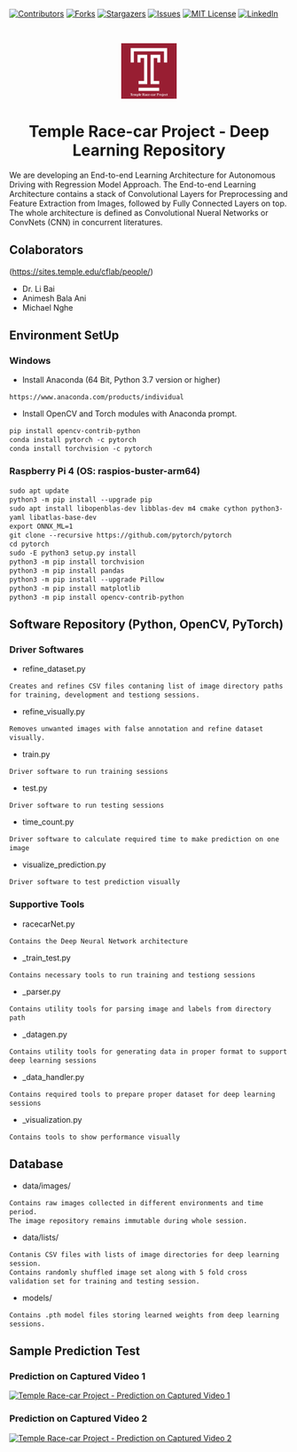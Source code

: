 [![Contributors][contributors-shield]][contributors-url]
[![Forks][forks-shield]][forks-url]
[![Stargazers][stars-shield]][stars-url]
[![Issues][issues-shield]][issues-url]
[![MIT License][license-shield]][license-url]
[![LinkedIn][linkedin-shield]][linkedin-url]

<!-- PROJECT LOGO -->
<br />
<p align="center">
  <a href="https://github.com/ANI717/race-car">
    <img src="readme/temple.png" alt="Logo" width="100" height="100">
  </a>

  <h1 align="center">Temple Race-car Project - Deep Learning Repository</h1>
</p>

We are developing an End-to-end Learning Architecture for Autonomous Driving with Regression Model Approach. The End-to-end Learning Architecture contains a stack of Convolutional Layers for Preprocessing and Feature Extraction from Images, followed by Fully Connected Layers on top. The whole architecture is defined as Convolutional Nueral Networks or ConvNets (CNN) in concurrent literatures.

## Colaborators
(https://sites.temple.edu/cflab/people/)
* Dr. Li Bai
* Animesh Bala Ani
* Michael Nghe

## Environment SetUp
### Windows
* Install Anaconda (64 Bit, Python 3.7 version or higher)
```
https://www.anaconda.com/products/individual
```
* Install OpenCV and Torch modules with Anaconda prompt.
```
pip install opencv-contrib-python
conda install pytorch -c pytorch
conda install torchvision -c pytorch
```

### Raspberry Pi 4 (OS: raspios-buster-arm64)
```
sudo apt update
python3 -m pip install --upgrade pip
sudo apt install libopenblas-dev libblas-dev m4 cmake cython python3-yaml libatlas-base-dev
export ONNX_ML=1
git clone --recursive https://github.com/pytorch/pytorch
cd pytorch
sudo -E python3 setup.py install
python3 -m pip install torchvision
python3 -m pip install pandas
python3 -m pip install --upgrade Pillow
python3 -m pip install matplotlib
python3 -m pip install opencv-contrib-python
```

## Software Repository (Python, OpenCV, PyTorch)
### Driver Softwares
* refine_dataset.py
```
Creates and refines CSV files contaning list of image directory paths for training, development and testiong sessions.
```
* refine_visually.py
```
Removes unwanted images with false annotation and refine dataset visually.
```
* train.py
```
Driver software to run training sessions
```
* test.py
```
Driver software to run testing sessions
```
* time_count.py
```
Driver software to calculate required time to make prediction on one image
```
* visualize_prediction.py
```
Driver software to test prediction visually
```

### Supportive Tools

* racecarNet.py
```
Contains the Deep Neural Network architecture 
```
* _train_test.py
```
Contains necessary tools to run training and testiong sessions
```
* _parser.py
```
Contains utility tools for parsing image and labels from directory path
```
* _datagen.py
```
Contains utility tools for generating data in proper format to support deep learning sessions
```
* _data_handler.py
```
Contains required tools to prepare proper dataset for deep learning sessions
```
* _visualization.py
```
Contains tools to show performance visually
```

## Database
* data/images/
```
Contains raw images collected in different environments and time period. 
The image repository remains immutable during whole session.
```
* data/lists/
```
Contanis CSV files with lists of image directories for deep learning session. 
Contains randomly shuffled image set along with 5 fold cross validation set for training and testing session.
```
* models/
```
Contains .pth model files storing learned weights from deep learning sessions.
```

## Sample Prediction Test
### Prediction on Captured Video 1
[![Temple Race-car Project - Prediction on Captured Video 1](http://img.youtube.com/vi/6__Wq2JxxDI/0.jpg)](http://www.youtube.com/watch?v=6__Wq2JxxDI "Temple Race-car Project - Prediction on Captured Video 1")

### Prediction on Captured Video 2
[![Temple Race-car Project - Prediction on Captured Video 2](http://img.youtube.com/vi/yulaIIDh_K0/0.jpg)](http://www.youtube.com/watch?v=yulaIIDh_K0 "Temple Race-car Project - Prediction on Captured Video 2")



<!-- MARKDOWN LINKS & IMAGES -->
<!-- https://www.markdownguide.org/basic-syntax/#reference-style-links -->
[contributors-shield]: https://img.shields.io/github/contributors/ANI717/race-car.svg?style=flat-square
[contributors-url]: https://github.com/ANI717/race-car/graphs/contributors
[forks-shield]: https://img.shields.io/github/forks/ANI717/race-car.svg?style=flat-square
[forks-url]: https://github.com/ANI717/race-car/network/members
[stars-shield]: https://img.shields.io/github/stars/ANI717/race-car.svg?style=flat-square
[stars-url]: https://github.com/ANI717/race-car/stargazers
[issues-shield]: https://img.shields.io/github/issues/ANI717/race-car.svg?style=flat-square
[issues-url]: https://github.com/ANI717/race-car/issues
[license-shield]: https://img.shields.io/github/license/ANI717/race-car.svg?style=flat-square
[license-url]: https://github.com/ANI717/race-car/blob/master/LICENSE
[linkedin-shield]: https://img.shields.io/badge/-LinkedIn-black.svg?style=flat-square&logo=linkedin&colorB=555
[linkedin-url]: https://www.linkedin.com/in/ani717
[product-screenshot]: images/screenshot.png
